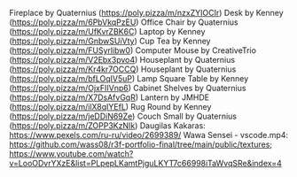Fireplace by Quaternius (https://poly.pizza/m/nzxZYIOCIr)
Desk by Kenney (https://poly.pizza/m/6PbVkqPzEU)
Office Chair by Quaternius (https://poly.pizza/m/UfKvrZBK6C)
Laptop by Kenney (https://poly.pizza/m/GnbwSUiVty)
Cup Tea by Kenney (https://poly.pizza/m/FUSyrlibw0)
Computer Mouse by CreativeTrio (https://poly.pizza/m/V2Ebx3pvo4)
Houseplant by Quaternius (https://poly.pizza/m/Kr4kr7OCCQ)
Houseplant by Quaternius (https://poly.pizza/m/bfLOqIV5uP)
Lamp Square Table by Kenney (https://poly.pizza/m/OjxFIIVnp6)
Cabinet Shelves by Quaternius (https://poly.pizza/m/X7DsAfvGqR)
Lantern by JMHDE (https://poly.pizza/m/ilX8qIYEfL)
Rug Round by Kenney (https://poly.pizza/m/jeDDiN69Ze)
Couch Small by Quaternius (https://poly.pizza/m/ZOPP3KzNIk)
Daugilas Kakaras: https://www.pexels.com/ru-ru/video/2699389/
Wawa Sensei - vscode.mp4: https://github.com/wass08/r3f-portfolio-final/tree/main/public/textures;
https://www.youtube.com/watch?v=LooODvrYXzE&list=PLpepLKamtPjguLKYT7c66998iTaWvqSRe&index=4